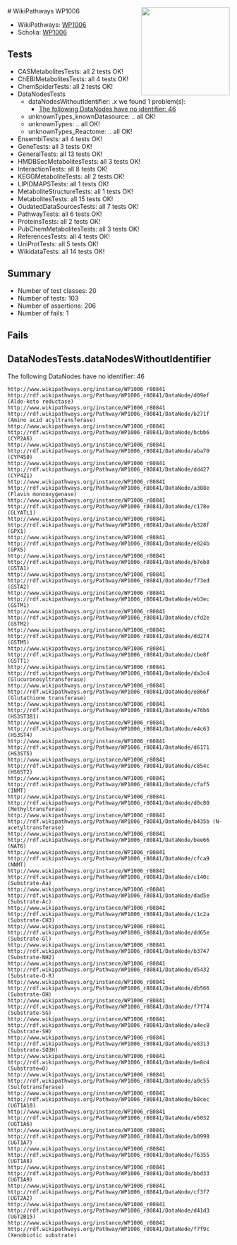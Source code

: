 <img style="float: right; width: 200px" src="https://upload.wikimedia.org/wikipedia/commons/thumb/8/83/Wplogo_with_text_500.png/640px-Wplogo_with_text_500.png" />
# WikiPathways WP1006

* WikiPathways: [WP1006](https://new.wikipathways.org/pathways/WP1006)
* Scholia: [WP1006](https://scholia.toolforge.org/wikipathways/WP1006)
## Tests
* CASMetabolitesTests: all 2 tests OK!
* ChEBIMetabolitesTests: all 4 tests OK!
* ChemSpiderTests: all 2 tests OK!
* DataNodesTests
    * dataNodesWithoutIdentifier: .x we found 1 problem(s):
        * [The following DataNodes have no identifier: 46](#8792c4f3)
    * unknownTypes_knownDatasource: .. all OK!
    * unknownTypes: .. all OK!
    * unknownTypes_Reactome: .. all OK!
* EnsemblTests: all 4 tests OK!
* GeneTests: all 3 tests OK!
* GeneralTests: all 13 tests OK!
* HMDBSecMetabolitesTests: all 3 tests OK!
* InteractionTests: all 8 tests OK!
* KEGGMetaboliteTests: all 2 tests OK!
* LIPIDMAPSTests: all 1 tests OK!
* MetaboliteStructureTests: all 1 tests OK!
* MetabolitesTests: all 15 tests OK!
* OudatedDataSourcesTests: all 7 tests OK!
* PathwayTests: all 6 tests OK!
* ProteinsTests: all 2 tests OK!
* PubChemMetabolitesTests: all 3 tests OK!
* ReferencesTests: all 4 tests OK!
* UniProtTests: all 5 tests OK!
* WikidataTests: all 14 tests OK!


## Summary

* Number of test classes: 20
* Number of tests: 103
* Number of assertions: 206
* Number of fails: 1

## Fails

<a name="8792c4f3" />

## DataNodesTests.dataNodesWithoutIdentifier

The following DataNodes have no identifier: 46
```
http://www.wikipathways.org/instance/WP1006_r80841 http://rdf.wikipathways.org/Pathway/WP1006_r80841/DataNode/d09ef (Aldo-keto reductase)
http://www.wikipathways.org/instance/WP1006_r80841 http://rdf.wikipathways.org/Pathway/WP1006_r80841/DataNode/b271f (Amino acid acyltransferase)
http://www.wikipathways.org/instance/WP1006_r80841 http://rdf.wikipathways.org/Pathway/WP1006_r80841/DataNode/bcbb6 (CYP2A6)
http://www.wikipathways.org/instance/WP1006_r80841 http://rdf.wikipathways.org/Pathway/WP1006_r80841/DataNode/aba70 (CYP450)
http://www.wikipathways.org/instance/WP1006_r80841 http://rdf.wikipathways.org/Pathway/WP1006_r80841/DataNode/dd427 (CYP4Z1)
http://www.wikipathways.org/instance/WP1006_r80841 http://rdf.wikipathways.org/Pathway/WP1006_r80841/DataNode/a388e (Flavin monooxygenase)
http://www.wikipathways.org/instance/WP1006_r80841 http://rdf.wikipathways.org/Pathway/WP1006_r80841/DataNode/c178e (GLYATL1)
http://www.wikipathways.org/instance/WP1006_r80841 http://rdf.wikipathways.org/Pathway/WP1006_r80841/DataNode/b328f (GPX1)
http://www.wikipathways.org/instance/WP1006_r80841 http://rdf.wikipathways.org/Pathway/WP1006_r80841/DataNode/e824b (GPX5)
http://www.wikipathways.org/instance/WP1006_r80841 http://rdf.wikipathways.org/Pathway/WP1006_r80841/DataNode/b7eb8 (GSTA1)
http://www.wikipathways.org/instance/WP1006_r80841 http://rdf.wikipathways.org/Pathway/WP1006_r80841/DataNode/f73ed (GSTA2)
http://www.wikipathways.org/instance/WP1006_r80841 http://rdf.wikipathways.org/Pathway/WP1006_r80841/DataNode/eb3ec (GSTM1)
http://www.wikipathways.org/instance/WP1006_r80841 http://rdf.wikipathways.org/Pathway/WP1006_r80841/DataNode/cfd2e (GSTM2)
http://www.wikipathways.org/instance/WP1006_r80841 http://rdf.wikipathways.org/Pathway/WP1006_r80841/DataNode/dd274 (GSTM5)
http://www.wikipathways.org/instance/WP1006_r80841 http://rdf.wikipathways.org/Pathway/WP1006_r80841/DataNode/cbe8f (GSTT1)
http://www.wikipathways.org/instance/WP1006_r80841 http://rdf.wikipathways.org/Pathway/WP1006_r80841/DataNode/da3c4 (Glucuronosyltransferase)
http://www.wikipathways.org/instance/WP1006_r80841 http://rdf.wikipathways.org/Pathway/WP1006_r80841/DataNode/e866f (Glutathione transferase)
http://www.wikipathways.org/instance/WP1006_r80841 http://rdf.wikipathways.org/Pathway/WP1006_r80841/DataNode/e76b6 (HS3ST3B1)
http://www.wikipathways.org/instance/WP1006_r80841 http://rdf.wikipathways.org/Pathway/WP1006_r80841/DataNode/e4c63 (HS3ST4)
http://www.wikipathways.org/instance/WP1006_r80841 http://rdf.wikipathways.org/Pathway/WP1006_r80841/DataNode/d6171 (HS3ST5)
http://www.wikipathways.org/instance/WP1006_r80841 http://rdf.wikipathways.org/Pathway/WP1006_r80841/DataNode/c854c (HS6ST2)
http://www.wikipathways.org/instance/WP1006_r80841 http://rdf.wikipathways.org/Pathway/WP1006_r80841/DataNode/cfaf5 (INMT)
http://www.wikipathways.org/instance/WP1006_r80841 http://rdf.wikipathways.org/Pathway/WP1006_r80841/DataNode/d0c80 (Methyltransferase)
http://www.wikipathways.org/instance/WP1006_r80841 http://rdf.wikipathways.org/Pathway/WP1006_r80841/DataNode/b435b (N-acetyltransferase)
http://www.wikipathways.org/instance/WP1006_r80841 http://rdf.wikipathways.org/Pathway/WP1006_r80841/DataNode/bee66 (NAT6)
http://www.wikipathways.org/instance/WP1006_r80841 http://rdf.wikipathways.org/Pathway/WP1006_r80841/DataNode/cfca9 (NNMT)
http://www.wikipathways.org/instance/WP1006_r80841 http://rdf.wikipathways.org/Pathway/WP1006_r80841/DataNode/c140c (Substrate-Aa)
http://www.wikipathways.org/instance/WP1006_r80841 http://rdf.wikipathways.org/Pathway/WP1006_r80841/DataNode/dad5e (Substrate-Ac)
http://www.wikipathways.org/instance/WP1006_r80841 http://rdf.wikipathways.org/Pathway/WP1006_r80841/DataNode/c1c2a (Substrate-CH3)
http://www.wikipathways.org/instance/WP1006_r80841 http://rdf.wikipathways.org/Pathway/WP1006_r80841/DataNode/dd65e (Substrate-Gl)
http://www.wikipathways.org/instance/WP1006_r80841 http://rdf.wikipathways.org/Pathway/WP1006_r80841/DataNode/b3747 (Substrate-NH2)
http://www.wikipathways.org/instance/WP1006_r80841 http://rdf.wikipathways.org/Pathway/WP1006_r80841/DataNode/d5432 (Substrate-O-R)
http://www.wikipathways.org/instance/WP1006_r80841 http://rdf.wikipathways.org/Pathway/WP1006_r80841/DataNode/db566 (Substrate-OH)
http://www.wikipathways.org/instance/WP1006_r80841 http://rdf.wikipathways.org/Pathway/WP1006_r80841/DataNode/f7f74 (Substrate-SG)
http://www.wikipathways.org/instance/WP1006_r80841 http://rdf.wikipathways.org/Pathway/WP1006_r80841/DataNode/a4ec8 (Substrate-SH)
http://www.wikipathways.org/instance/WP1006_r80841 http://rdf.wikipathways.org/Pathway/WP1006_r80841/DataNode/e8313 (Substrate-SO3H)
http://www.wikipathways.org/instance/WP1006_r80841 http://rdf.wikipathways.org/Pathway/WP1006_r80841/DataNode/be8c4 (Substrate=O)
http://www.wikipathways.org/instance/WP1006_r80841 http://rdf.wikipathways.org/Pathway/WP1006_r80841/DataNode/a0c55 (Sulfotransferase)
http://www.wikipathways.org/instance/WP1006_r80841 http://rdf.wikipathways.org/Pathway/WP1006_r80841/DataNode/b8cec (UGT1A10)
http://www.wikipathways.org/instance/WP1006_r80841 http://rdf.wikipathways.org/Pathway/WP1006_r80841/DataNode/e5032 (UGT1A6)
http://www.wikipathways.org/instance/WP1006_r80841 http://rdf.wikipathways.org/Pathway/WP1006_r80841/DataNode/b0998 (UGT1A7)
http://www.wikipathways.org/instance/WP1006_r80841 http://rdf.wikipathways.org/Pathway/WP1006_r80841/DataNode/f6355 (UGT1A8)
http://www.wikipathways.org/instance/WP1006_r80841 http://rdf.wikipathways.org/Pathway/WP1006_r80841/DataNode/bbd33 (UGT1A9)
http://www.wikipathways.org/instance/WP1006_r80841 http://rdf.wikipathways.org/Pathway/WP1006_r80841/DataNode/cf3f7 (UGT2A2)
http://www.wikipathways.org/instance/WP1006_r80841 http://rdf.wikipathways.org/Pathway/WP1006_r80841/DataNode/d41d3 (UGT2B15)
http://www.wikipathways.org/instance/WP1006_r80841 http://rdf.wikipathways.org/Pathway/WP1006_r80841/DataNode/f7f9c (Xenobiotic substrate)
```

